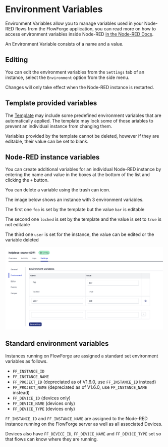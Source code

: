 # Environment Variables

Environment Variables allow you to manage variables used in your Node-RED flows from the FlowForge application, you can read more on how to access environment variables inside Node-RED [in the Node-RED Docs](https://nodered.org/docs/user-guide/environment-variables).

An Environment Variable consists of a name and a value.

## Editing 

You can edit the environment variables from the `Settings` tab of an instance, select the `Environment` option from the side menu.

Changes will only take effect when the Node-RED instance is restarted.

## Template provided variables

The [Template](concepts.md#template) may include some predefined environment 
variables that are automatically applied. The template may lock some of those 
ariables to prevent an individual instance from changing them.

Variables provided by the template cannot be deleted, however if they are editable,
their value can be set to blank.

## Node-RED instance variables

You can create additional variables for an individual Node-RED instance by entering the name and value in the boxes at the bottom of the list and clicking the `+` button.

You can delete a variable using the trash can icon.

The image below shows an instance with 3 environment variables.

The first one `foo` is set by the template but the value `bar` is editable

The second one `locked` is set by the template and the value is set to `true` is not editable

The third one `user` is set for the instance, the value can be edited or the variable deleted

<img src="images/project-envvar.png" width="500" />

## Standard environment variables

Instances running on FlowForge are assigned a standard set environment variables as follows.

- `FF_INSTANCE_ID`
- `FF_INSTANCE_NAME`
- `FF_PROJECT_ID` (depreciated as of V1.6.0, use `FF_INSTANCE_ID` instead)
- `FF_PROJECT_NAME` (depreciated as of V1.6.0, use `FF_INSTANCE_NAME` instead)
- `FF_DEVICE_ID` (devices only)
- `FF_DEVICE_NAME` (devices only)
- `FF_DEVICE_TYPE` (devices only)

`FF_INSTANCE_ID` and `FF_INSTANCE_NAME` are assigned to the Node-RED instance running on the FlowForge server as well as all associated Devices.

Devices also have `FF_DEVICE_ID`, `FF_DEVICE_NAME` and `FF_DEVICE_TYPE` set so that flows can know where they are running.



